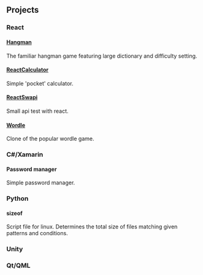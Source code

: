 
## Projects

### React

#### [Hangman](hangman/index.html)
The familiar hangman game featuring large dictionary and difficulty setting.

#### [ReactCalculator](ReactCalculator/index.html)
Simple 'pocket' calculator.

#### [ReactSwapi](ReactSwapi/index.html)
Small api test with react.

#### [Wordle](wordle/index.html)
Clone of the popular wordle game.

### C#/Xamarin

#### Password manager
Simple password manager.

### Python

#### sizeof
Script file for linux. Determines the total size of files matching given patterns and conditions.

### Unity


### Qt/QML


